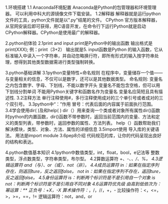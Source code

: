 1.环境搭建
1.1 Anaconda环境配置
Anaconda是Python的包管理器和环境管理器。
可以利用中科大的源镜像文件下载安装。
1.2解释器
解释器就是运行python文件的工具，python文件就是以".py"结尾的文件。
CPython
官方版本解释器，从官网安装后即可获得，用C语音开发，在命令行下运行Python就是启动CPython解释器。CPython是使用最广的解释器。

2.python初体验
2.1print and input
print是Python中的输出函数
输出格式是print(XXX);
例：print（3+2）
输出就是5.
input函数是Python 的输入函数，它从标准输入中读入一个字符串，并自动忽略换行符，即所有形式的输入按字符串处理，想得到其他类型数据需进行类型强制转换。

3.python基础讲解
3.1python变量特性+命名规则
在程序中，变量储存一个值——与变量相关的信息，不仅可以是数字，还可以是其他数据类型。
命名规则:
变量名之内包含数字、字母、下划线，不能以数字开头
变量名不能包含空格，但可以用下划线分割单词
不能用Python关键字和函数名作为变量名
变量名应简短且具有描述性.
3.2注释方法
单行注释使用#，多行注释使用成对的三个单引号或者成对的三个双引号。
3.3python中“：”作用
冒号：代表后面的内容属于前面执行范围。
3.4学会使用dir( )及和help( )
dir（）用来查询一个类或者对象所有属性dir()函数时python的内置函数，dir()函数不带参数时，返回当前范围内的变量、方法和定义的类型列表，带参数时，返回参数的属性、方法列表。
help（）函数帮助我们解决模块，类型、对象、方法、属性的详细信息
3.5import使用
导入库的关键语法。
用法是import module
3.6pep8介绍
代码规范的库，让你的代码呈现出良好的结构和表达。

4.python数值基本知识
4.1python中数值类型，int，float，bool，e记法等
整数类型，浮点数类型，字符串类型，布尔型。
4.2算数运算符
+、-、*、/、%。
4.3逻辑运算符
and（与）、or（或）、not（非）。
4.4成员运算符
in：如果在指定序列存在，则返回ture，反之返回false。
not in：如果在指定序列不存在，返回ture，反之返回false。
4.5身份运算符
is：判断两个标识符是不是引用自一个对象
is not：判断两个标识符是不是引用自不同对象
4.6运算符优先级
由高到低依次为：
幂运算：**
正负号：+X，-X
算术操作符：*，/，//，+，-
比较操作符：<，<=，>，>=，==，!=
逻辑运算符：not，and，or
